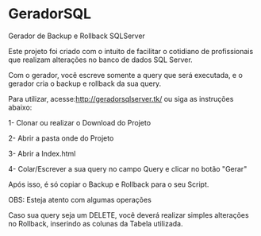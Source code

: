 # GeradorSQL
Gerador de Backup e Rollback SQLServer

Este projeto foi criado com o intuito de facilitar o cotidiano de profissionais que realizam alterações no banco de dados SQL Server.

Com o gerador, você escreve somente a query que será executada, e o gerador cria o backup e rollback da sua query.

Para utilizar, acesse:http://geradorsqlserver.tk/ ou siga as instruções abaixo:

1- Clonar ou realizar o Download do Projeto

2- Abrir a pasta onde do Projeto

3- Abrir a Index.html

4- Colar/Escrever a sua query no campo Query e clicar no botão "Gerar"

Após isso, é só copiar o Backup e Rollback para o seu Script.

OBS: Esteja atento com algumas operações

Caso sua query seja um DELETE, você deverá realizar simples alterações no Rollback, inserindo as colunas da Tabela utilizada.
